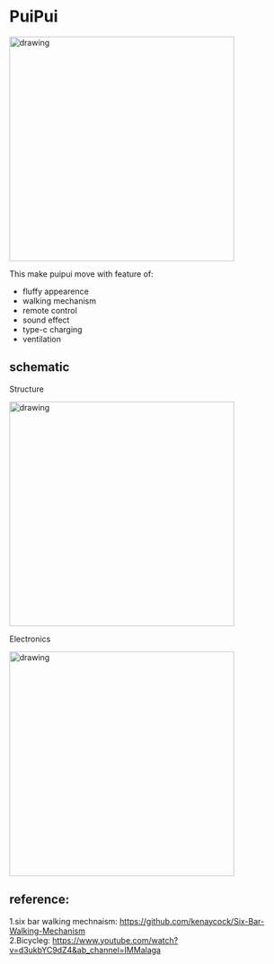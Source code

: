 # PuiPui

<img src="https://user-images.githubusercontent.com/52559856/171428207-fea48e11-a71e-4b53-9d4c-dcae21008e3e.png" alt="drawing" width="400"/>

This make puipui move with feature of:

- fluffy appearence 
- walking mechanism
- remote control
- sound effect
- type-c charging
- ventilation

## schematic

Structure  

<img src="https://user-images.githubusercontent.com/52559856/171438819-893b341b-dcfd-4fee-b60d-d2aa535b3f35.png" alt="drawing" width="400"/>

Electronics  

<img src= "https://user-images.githubusercontent.com/52559856/171427486-fc9e67fa-5fc0-409f-bf47-d67d53d3cbe0.png" alt="drawing" width="400"/>


## reference:
1.six bar walking mechnaism: https://github.com/kenaycock/Six-Bar-Walking-Mechanism  
2.Bicycleg: https://www.youtube.com/watch?v=d3ukbYC9dZ4&ab_channel=IMMalaga
